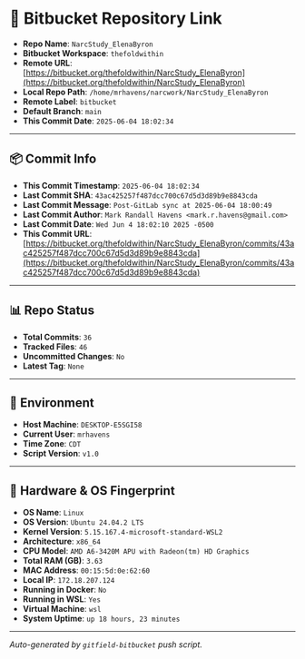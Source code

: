 # 🔗 Bitbucket Repository Link

- **Repo Name**: `NarcStudy_ElenaByron`
- **Bitbucket Workspace**: `thefoldwithin`
- **Remote URL**: [https://bitbucket.org/thefoldwithin/NarcStudy_ElenaByron](https://bitbucket.org/thefoldwithin/NarcStudy_ElenaByron)
- **Local Repo Path**: `/home/mrhavens/narcwork/NarcStudy_ElenaByron`
- **Remote Label**: `bitbucket`
- **Default Branch**: `main`
- **This Commit Date**: `2025-06-04 18:02:34`

---

## 📦 Commit Info

- **This Commit Timestamp**: `2025-06-04 18:02:34`
- **Last Commit SHA**: `43ac425257f487dcc700c67d5d3d89b9e8843cda`
- **Last Commit Message**: `Post-GitLab sync at 2025-06-04 18:00:49`
- **Last Commit Author**: `Mark Randall Havens <mark.r.havens@gmail.com>`
- **Last Commit Date**: `Wed Jun 4 18:02:10 2025 -0500`
- **This Commit URL**: [https://bitbucket.org/thefoldwithin/NarcStudy_ElenaByron/commits/43ac425257f487dcc700c67d5d3d89b9e8843cda](https://bitbucket.org/thefoldwithin/NarcStudy_ElenaByron/commits/43ac425257f487dcc700c67d5d3d89b9e8843cda)

---

## 📊 Repo Status

- **Total Commits**: `36`
- **Tracked Files**: `46`
- **Uncommitted Changes**: `No`
- **Latest Tag**: `None`

---

## 🧭 Environment

- **Host Machine**: `DESKTOP-E5SGI58`
- **Current User**: `mrhavens`
- **Time Zone**: `CDT`
- **Script Version**: `v1.0`

---

## 🧬 Hardware & OS Fingerprint

- **OS Name**: `Linux`
- **OS Version**: `Ubuntu 24.04.2 LTS`
- **Kernel Version**: `5.15.167.4-microsoft-standard-WSL2`
- **Architecture**: `x86_64`
- **CPU Model**: `AMD A6-3420M APU with Radeon(tm) HD Graphics`
- **Total RAM (GB)**: `3.63`
- **MAC Address**: `00:15:5d:0e:62:60`
- **Local IP**: `172.18.207.124`
- **Running in Docker**: `No`
- **Running in WSL**: `Yes`
- **Virtual Machine**: `wsl`
- **System Uptime**: `up 18 hours, 23 minutes`

---

_Auto-generated by `gitfield-bitbucket` push script._
